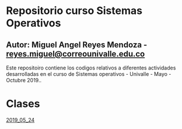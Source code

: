 # Repositorio curso Sistemas Operativos
## Autor: Miguel Angel Reyes Mendoza - reyes.miguel@correounivalle.edu.co

Este repositoiro contiene los codigos relativos a diferentes actividades desarrolladas en el curso de Sistemas operativos - Univalle - Mayo - Octubre 2019..

# Clases

[2019_05_24](2019_05_24)
